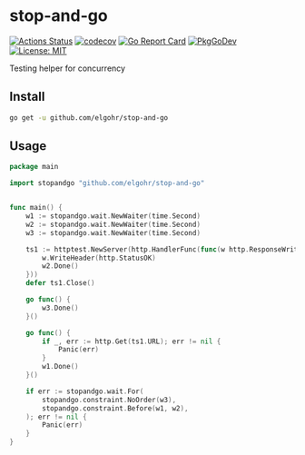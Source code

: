 # stop-and-go
[![Actions Status](https://github.com/elgohr/stop-and-go/workflows/Test/badge.svg)](https://github.com/elgohr/stop-and-go/actions)
[![codecov](https://codecov.io/gh/elgohr/stop-and-go/branch/master/graph/badge.svg)](https://codecov.io/gh/elgohr/stop-and-go)
[![Go Report Card](https://goreportcard.com/badge/github.com/elgohr/stop-and-go)](https://goreportcard.com/report/github.com/elgohr/stop-and-go)
[![PkgGoDev](https://pkg.go.dev/badge/github.com/elgohr/stop-and-go)](https://pkg.go.dev/github.com/elgohr/stop-and-go)
[![License: MIT](https://img.shields.io/badge/License-MIT-yellow.svg)](https://opensource.org/licenses/MIT)

Testing helper for concurrency

## Install

```bash
go get -u github.com/elgohr/stop-and-go
```

## Usage

```go
package main

import stopandgo "github.com/elgohr/stop-and-go"


func main() {
	w1 := stopandgo.wait.NewWaiter(time.Second)
	w2 := stopandgo.wait.NewWaiter(time.Second)
	w3 := stopandgo.wait.NewWaiter(time.Second)

	ts1 := httptest.NewServer(http.HandlerFunc(func(w http.ResponseWriter, r *http.Request) {
		w.WriteHeader(http.StatusOK)
		w2.Done()
	}))
	defer ts1.Close()

	go func() {
		w3.Done()
	}()

	go func() {
		if _, err := http.Get(ts1.URL); err != nil {
			Panic(err)
		}
		w1.Done()
	}()

	if err := stopandgo.wait.For(
		stopandgo.constraint.NoOrder(w3),
		stopandgo.constraint.Before(w1, w2),
	); err != nil {
		Panic(err)
	}
}
```
